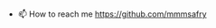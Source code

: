 - 📫 How to reach me https://github.com/mmmsafry

<!---
mmmsafry/mmmsafry is a ✨ special ✨ repository because its `README.md` (this file) appears on your GitHub profile.
You can click the Preview link to take a look at your changes.
--->
